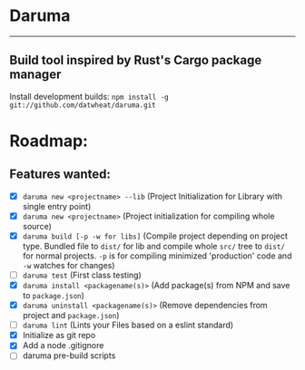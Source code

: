 # Daruma

---

##  Build tool inspired by Rust's Cargo package manager

Install development builds: `npm install -g git://github.com/datwheat/daruma.git`

# Roadmap:

## Features wanted:

- [x] `daruma new <projectname> --lib` (Project Initialization for Library with single entry point)
- [x] `daruma new <projectname>`  (Project initialization for compiling whole source)
- [x] `daruma build [-p -w for libs]` (Compile project depending on project type. Bundled file to `dist/` for lib and compile whole `src/` tree to `dist/` for normal projects. `-p` is for compiling minimized 'production' code and `-w` watches for changes)
- [ ] `daruma test` (First class testing)
- [x] `daruma install <packagename(s)>` (Add package(s) from NPM and save to `package.json`)
- [x] `daruma uninstall <packagename(s)>` (Remove dependencies from project and `package.json`)
- [ ] `daruma lint` (Lints your Files based on a eslint standard)
- [x] Initialize as git repo
- [x] Add a node .gitignore
- [ ] daruma pre-build scripts
